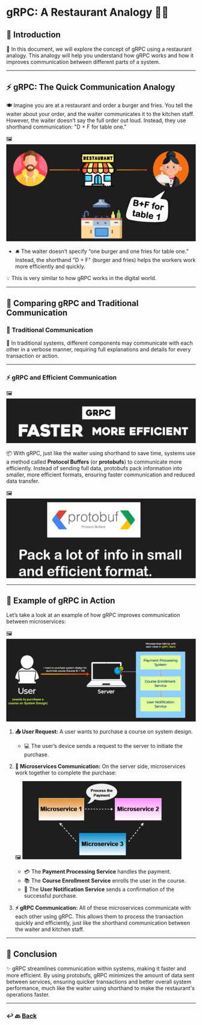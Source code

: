# **gRPC: A Restaurant Analogy** 🍔🍟

## **📖 Introduction**

🤔 In this document, we will explore the concept of gRPC using a restaurant analogy. This analogy will help you understand how gRPC works and how it improves communication between different parts of a system.

---

## **⚡ gRPC: The Quick Communication Analogy**

🍽️ Imagine you are at a restaurant and order a burger and fries. You tell the waiter about your order, and the waiter communicates it to the kitchen staff. However, the waiter doesn’t say the full order out loud. Instead, they use shorthand communication: "D \+ F for table one."

🖼️ ![09.png](img/09.png)

* 🛎️ The waiter doesn’t specify “one burger and one fries for table one.” Instead, the shorthand "D \+ F" (burger and fries) helps the workers work more efficiently and quickly.

💡 This is very similar to how gRPC works in the digital world.

---

## **🔄 Comparing gRPC and Traditional Communication**

### **📜 Traditional Communication**

📨 In traditional systems, different components may communicate with each other in a verbose manner, requiring full explanations and details for every transaction or action.

---

### **⚡ gRPC and Efficient Communication**

🖼️ ![10.png](img/10.png)

📦 With gRPC, just like the waiter using shorthand to save time, systems use a method called **Protocol Buffers** (or **protobufs**) to communicate more efficiently. Instead of sending full data, protobufs pack information into smaller, more efficient formats, ensuring faster communication and reduced data transfer.

🖼️ ![11.png](img/11.png)

---

## **📝 Example of gRPC in Action**

Let’s take a look at an example of how gRPC improves communication between microservices:

🖼️ ![12.png](img/12.png)

1. **📤 User Request:** A user wants to purchase a course on system design.

   * 💻 The user’s device sends a request to the server to initiate the purchase.
2. **🤝 Microservices Communication:** On the server side, microservices work together to complete the purchase:

   🖼️ ![13.png](img/13.png)

   * 💳 The **Payment Processing Service** handles the payment.
   * 📚 The **Course Enrollment Service** enrolls the user in the course.
   * 📨 The **User Notification Service** sends a confirmation of the successful purchase.
3. **⚡ gRPC Communication:** All of these microservices communicate with each other using gRPC. This allows them to process the transaction quickly and efficiently, just like the shorthand communication between the waiter and kitchen staff.

---

## **🎯 Conclusion**

✨ gRPC streamlines communication within systems, making it faster and more efficient. By using protobufs, gRPC minimizes the amount of data sent between services, ensuring quicker transactions and better overall system performance, much like the waiter using shorthand to make the restaurant's operations faster.

---

### ↩️ 🔙 [Back](../README.md)